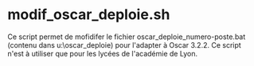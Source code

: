 modif_oscar_deploie.sh
=====

Ce script permet de mofidifer le fichier oscar_deploie_numero-poste.bat (contenu dans u:\oscar_deploie) pour l'adapter à Oscar 3.2.2. Ce script n'est à utiliser que pour les lycées de l'académie de Lyon.
